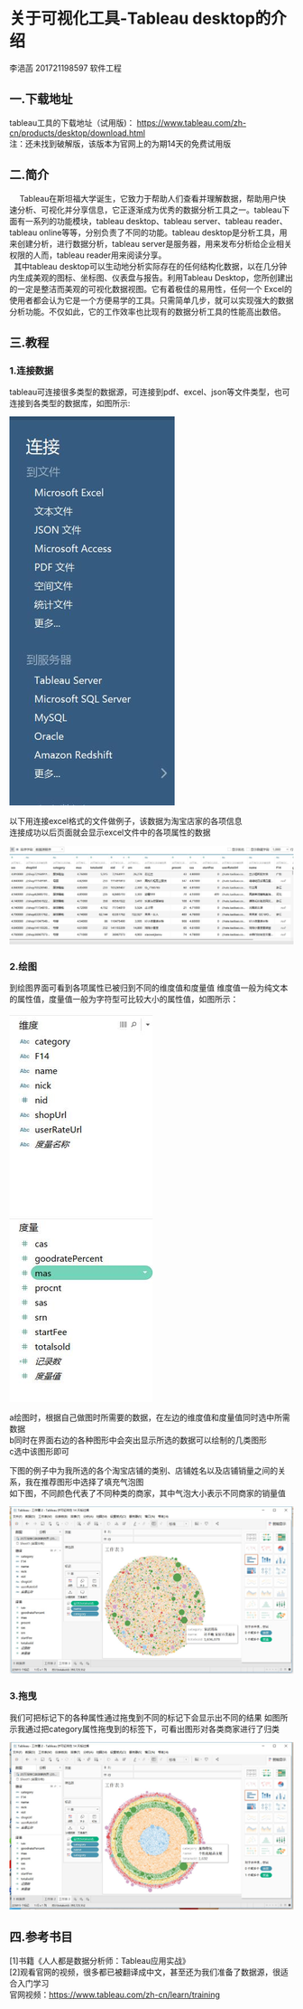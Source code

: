 # 关于可视化工具-Tableau desktop的介绍
李浥菡 201721198597 软件工程

## 一.下载地址
tableau工具的下载地址（试用版)： https://www.tableau.com/zh-cn/products/desktop/download.html<br>
注：还未找到破解版，该版本为官网上的为期14天的免费试用版<br>

##  二.简介
　 Tableau在斯坦福大学诞生，它致力于帮助人们查看并理解数据，帮助用户快速分析、可视化并分享信息，它正逐渐成为优秀的数据分析工具之一。tableau下面有一系列的功能模块，tableau desktop、tableau server、tableau reader、tableau online等等，分别负责了不同的功能。tableau desktop是分析工具，用来创建分析，进行数据分析，tableau server是服务器，用来发布分析给企业相关权限的人而，tableau reader用来阅读分享。<br>
    其中tableau desktop可以生动地分析实际存在的任何结构化数据，以在几分钟内生成美观的图标、坐标图、仪表盘与报告。利用Tableau Desktop，您所创建出的一定是整洁而美观的可视化数据视图。它有着极佳的易用性，任何一个 Excel的使用者都会认为它是一个方便易学的工具。只需简单几步，就可以实现强大的数据分析功能。不仅如此，它的工作效率也比现有的数据分析工具的性能高出数倍。
   
## 三.教程
### 1.连接数据
tableau可连接很多类型的数据源，可连接到pdf、excel、json等文件类型，也可连接到各类型的数据库，如图所示:

![Image text](https://github.com/liyihanxx/python_tutorial/blob/master/pic/data.jpg)

以下用连接excel格式的文件做例子，该数据为淘宝店家的各项信息<br>
连接成功以后页面就会显示excel文件中的各项属性的数据

![Image text](https://github.com/liyihanxx/python_tutorial/blob/master/pic/%E6%B7%98%E5%AE%9D.jpg)

### 2.绘图
到绘图界面可看到各项属性已被归到不同的维度值和度量值
维度值一般为纯文本的属性值，度量值一般为字符型可比较大小的属性值，如图所示：

![Image text](https://github.com/liyihanxx/python_tutorial/blob/master/pic/6.jpg)

a绘图时，根据自己做图时所需要的数据，在左边的维度值和度量值同时选中所需数据<br>
b同时在界面右边的各种图形中会突出显示所选的数据可以绘制的几类图形<br>
c选中该图形即可<br>

下图的例子中为我所选的各个淘宝店铺的类别、店铺姓名以及店铺销量之间的关系，我在推荐图形中选择了填充气泡图<br>
如下图，不同颜色代表了不同种类的商家，其中气泡大小表示不同商家的销量值

![Image text](https://github.com/liyihanxx/python_tutorial/blob/master/pic/base.jpg)

### 3.拖曳
我们可把标记下的各种属性通过拖曳到不同的标记下会显示出不同的结果
如图所示我通过把category属性拖曳到的标签下，可看出图形对各类商家进行了归类

![Image text](https://github.com/liyihanxx/python_tutorial/blob/master/pic/qipao.jpg)

## 四.参考书目
 [1]书籍《人人都是数据分析师：Tableau应用实战》<br>
 [2]观看官网的视频，很多都已被翻译成中文，甚至还为我们准备了数据源，很适合入门学习<br>
 官网视频：https://www.tableau.com/zh-cn/learn/training
 



